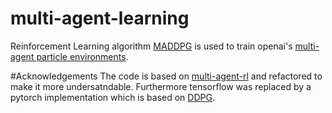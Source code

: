 # multi-agent-learning
Reinforcement Learning algorithm [MADDPG](https://arxiv.org/pdf/1706.02275.pdf) is used to train openai's [multi-agent particle environments](https://github.com/openai/multiagent-particle-envs).


#Acknowledgements
The code is based on [multi-agent-rl](https://github.com/rohan-sawhney/multi-agent-rl) and refactored to make it more undersatndable. Furthermore tensorflow was replaced by a pytorch implementation which is based on [DDPG](https://github.com/samlanka/DDPG-PyTorch).
